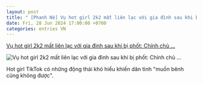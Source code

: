 ```yaml
---
layout: post
title: " [Phanh Nè] Vụ hot girl 2k2 mất liên lạc với gia đình sau khi bị phốt: Chính chủ ..."
date: Fri, 28 Jun 2024 17:00:00 +0700
categories: entries VN
---
```

[Vụ hot girl 2k2 mất liên lạc với gia đình sau khi bị phốt: Chính chủ ...](https://docnhanh.vn/gioi-tre/vu-hot-girl-2k2-mat-lien-lac-voi-gia-dinh-sau-khi-bi-phot-chinh-chu-cang-luc-cang-tu-huy-tintuc943570)

![Vụ hot girl 2k2 mất liên lạc với gia đình sau khi bị phốt: Chính chủ ...](https://img.docnhanh.vn/2024/06/29/phanhne-2.png)

Hot girl TikTok có những động thái khó hiểu khiến dân tình "muốn bênh cũng không được".

